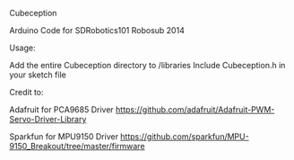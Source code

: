 Cubeception

Arduino Code for SDRobotics101 Robosub 2014

Usage:

Add the entire Cubeception directory to <arduino sketchbook>/libraries
Include Cubeception.h in your sketch file

Credit to:

Adafruit for PCA9685 Driver
https://github.com/adafruit/Adafruit-PWM-Servo-Driver-Library

Sparkfun for MPU9150 Driver
https://github.com/sparkfun/MPU-9150_Breakout/tree/master/firmware